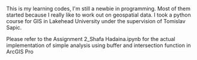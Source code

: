 This is my learning codes, I'm still a newbie in programming. Most of them started because I really like to work out on geospatial data. I took a python course for GIS in Lakehead University under the supervision of Tomislav Sapic.

Please refer to the Assignment 2_Shafa Hadaina.ipynb for the actual implementation of simple analysis using buffer and intersection function in ArcGIS Pro

